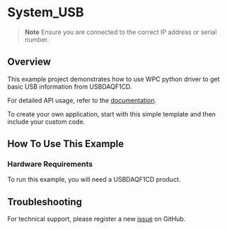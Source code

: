 # System_USB
> **Note**
> Ensure you are connected to the correct IP address or serial number.

## Overview

This example project demonstrates how to use WPC python driver to get basic USB information from USBDAQF1CD.

For detailed API usage, refer to the [documentation](https://wpc-systems-ltd.github.io/WPC_Python_driver_release/).

To create your own application, start with this simple template and then include your custom code.

## How To Use This Example

### Hardware Requirements

To run this example, you will need a USBDAQF1CD product.

## Troubleshooting

For technical support, please register a new [issue](https://github.com/WPC-Systems-Ltd/WPC_Python_driver_release/issues) on GitHub.